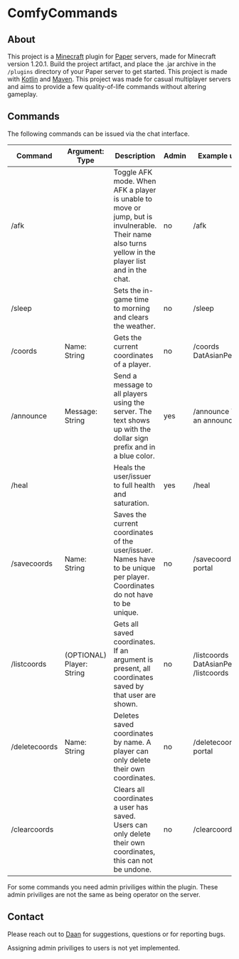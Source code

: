 # ComfyCommands
## About
This project is a [Minecraft](https://www.minecraft.net/en-us) plugin for [Paper](https://papermc.io/) servers, made for Minecraft version 1.20.1. Build the project artifact, and place the .jar archive in the ```/plugins``` directory of your Paper server to get started.
This project is made with [Kotlin](https://kotlinlang.org/) and [Maven](https://maven.apache.org/). This project was made for casual multiplayer servers and aims to provide a few quality-of-life commands without altering gameplay.

## Commands
The following commands can be issued via the chat interface.

| Command       | Argument: Type            | Description                                                                                                                                         | Admin | Example usage                             |
|---------------|---------------------------|-----------------------------------------------------------------------------------------------------------------------------------------------------|-------|-------------------------------------------|
| /afk          |                           | Toggle AFK mode. When AFK a player is unable to move or jump, but is invulnerable. Their name also turns yellow in the player list and in the chat. | no    | /afk                                      |
| /sleep        |                           | Sets the in-game time to morning and clears the weather.                                                                                            | no    | /sleep                                    |
| /coords       | Name: String              | Gets the current coordinates of a player.                                                                                                           | no    | /coords DatAsianPesuasio                  |
| /announce     | Message: String           | Send a message to all players using the server. The text shows up with the dollar sign prefix and in a blue color.                                  | yes   | /announce This is an announcement.        |
| /heal         |                           | Heals the user/issuer to full health and saturation.                                                                                                | yes   | /heal                                     |
| /savecoords   | Name: String              | Saves the current coordinates of the user/issuer. Names have to be unique per player. Coordinates do not have to be unique.                         | no    | /savecoords portal                        |
| /listcoords   | (OPTIONAL) Player: String | Gets all saved coordinates. If an argument is present, all coordinates saved by that user are shown.                                                | no    | /listcoords DatAsianPesuasio, /listcoords |
| /deletecoords | Name: String              | Deletes saved coordinates by name. A player can only delete  their own coordinates.                                                                 | no    | /deletecoords portal                      |
| /clearcoords  |                           | Clears all coordinates a user has saved. Users can only delete their own coordinates, this can not be undone.                                       | no    | /clearcoords                              |

For some commands you need admin priviliges within the plugin. These admin priviliges are not the same as being operator on the server.

## Contact
Please reach out to [Daan](mailto:daan.brocatus@outlook.com) for suggestions, questions or for reporting bugs. 

Assigning admin priviliges to users is not yet implemented. 